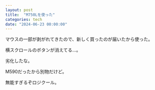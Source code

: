 ```yaml
---
layout: post
title:  "M750Lを使った"
categories: tech
date: "2024-06-23 00:00:00"
---
```


マウスの一部が剥がれてきたので、新しく買ったのが届いたから使った。

横スクロールのボタンが消えてる...。

劣化したな。

M590だったから別物だけど。

無能すぎるぞロジクール。
